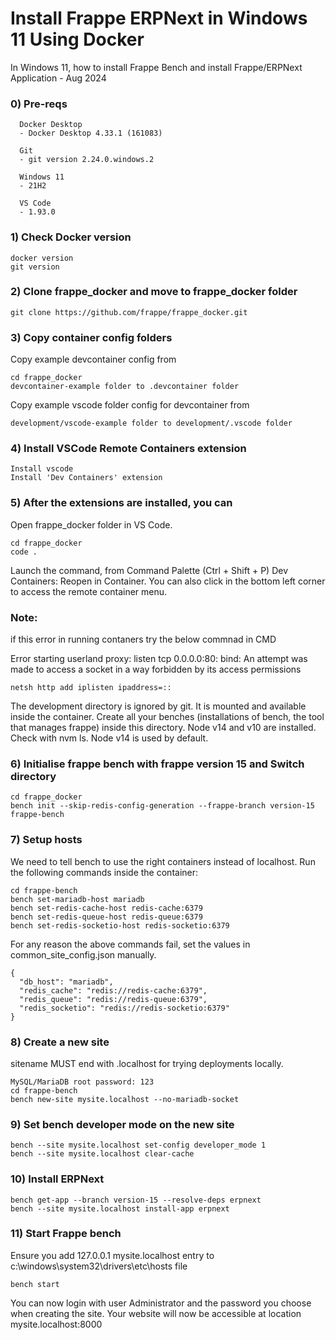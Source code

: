 # Install Frappe ERPNext in Windows 11 Using Docker

In Windows 11, how to install Frappe Bench and install Frappe/ERPNext Application - Aug 2024

### 0) Pre-reqs 

      Docker Desktop
      - Docker Desktop 4.33.1 (161083)
      
      Git
      - git version 2.24.0.windows.2
      
      Windows 11
      - 21H2
      
      VS Code 
      - 1.93.0
    
### 1) Check Docker version
    docker version
    git version

### 2) Clone frappe_docker and move to frappe_docker folder

    git clone https://github.com/frappe/frappe_docker.git
    
### 3) Copy container config folders

   Copy example devcontainer config from 
    
    cd frappe_docker
    devcontainer-example folder to .devcontainer folder
    
   Copy example vscode folder config for devcontainer from 
    
    development/vscode-example folder to development/.vscode folder
   
### 4) Install VSCode Remote Containers extension
    
    Install vscode
    Install 'Dev Containers' extension
    
### 5) After the extensions are installed, you can

  Open frappe_docker folder in VS Code.

  	cd frappe_docker
   	code .
  
  Launch the command, from Command Palette (Ctrl + Shift + P) Dev Containers: Reopen in Container. You can also click in the bottom left corner to access the remote container menu.
  
### Note: 
   if this error in running contaners try the below commnad in CMD
   
   Error starting userland proxy: listen tcp 0.0.0.0:80: bind: An attempt was made to access a socket in a way forbidden by its access permissions
	
    netsh http add iplisten ipaddress=::
                
   The development directory is ignored by git. It is mounted and available inside the container. Create all your benches (installations of bench, the tool that manages frappe) inside this directory.
   Node v14 and v10 are installed. Check with nvm ls. Node v14 is used by default.
                
    
### 6) Initialise frappe bench with frappe version 15 and Switch directory
    
    cd frappe_docker
    bench init --skip-redis-config-generation --frappe-branch version-15 frappe-bench
    
    
### 7) Setup hosts
    
   We need to tell bench to use the right containers instead of localhost. Run the following commands inside the container:

    cd frappe-bench
    bench set-mariadb-host mariadb
    bench set-redis-cache-host redis-cache:6379
    bench set-redis-queue-host redis-queue:6379
    bench set-redis-socketio-host redis-socketio:6379
  For any reason the above commands fail, set the values in common_site_config.json manually.

    {
      "db_host": "mariadb",
      "redis_cache": "redis://redis-cache:6379",
      "redis_queue": "redis://redis-queue:6379",
      "redis_socketio": "redis://redis-socketio:6379"
    }
    
### 8) Create a new site
   sitename MUST end with .localhost for trying deployments locally.

    MySQL/MariaDB root password: 123
    cd frappe-bench
    bench new-site mysite.localhost --no-mariadb-socket 
    
### 9) Set bench developer mode on the new site
    
    bench --site mysite.localhost set-config developer_mode 1
    bench --site mysite.localhost clear-cache   
    
    
### 10) Install ERPNext

    bench get-app --branch version-15 --resolve-deps erpnext
    bench --site mysite.localhost install-app erpnext
    
### 11) Start Frappe bench 
   Ensure you add 127.0.0.1 mysite.localhost entry to c:\windows\system32\drivers\etc\hosts file
    
    bench start
    
You can now login with user Administrator and the password you choose when creating the site. Your website will now be accessible at location mysite.localhost:8000

